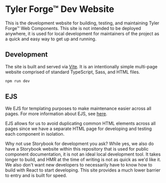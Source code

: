 # Tyler Forge™ Dev Website

This is the development website for building, testing, and maintaining Tyler Forge™ Web
Components. This site is not intended to be deployed anywhere, it is used for local
development for maintainers of the project as a quick and easy way to get up and running.

## Development

The site is built and served via [Vite](https://vitejs.dev/). It is an intentionally
simple multi-page website comprised of standard TypeScript, Sass, and HTML files.

```bash
npm run dev
```

## EJS

We EJS for templating purposes to make maintenance easier across all pages. For more
information about EJS, see [here](https://ejs.co/).

EJS allows for us to avoid duplicating common HTML elements across all pages since we have
a separate HTML page for developing and testing each component in isolation.

Why not use Storybook for development you ask? While yes, we also do have a Storybook website
within this repository that is used for public component documentation, it is not an ideal
local development tool. It takes longer to build, and HMR at the time of writing is not as
quick as we'd like it. We also don't want new developers to necessarily have to know how to
build with React to start developing. This site provides a much lower barrier to entry and is
built for speed.
